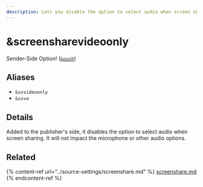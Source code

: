 ```yaml
---
description: Lets you disable the option to select audio when screen sharing
---
```


# \&screensharevideoonly

Sender-Side Option! ([`&push`](../source-settings/push.md))

## Aliases

* `&ssvideoonly`
* `&ssvo`

## Details

Added to the publisher's side, it disables the option to select audio when screen sharing. It will not impact the microphone or other audio options.

## Related

{% content-ref url="../source-settings/screenshare.md" %}
[screenshare.md](../source-settings/screenshare.md)
{% endcontent-ref %}
